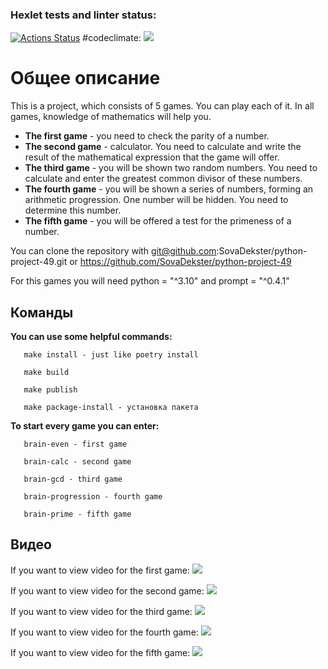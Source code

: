 ### Hexlet tests and linter status:
[![Actions Status](https://github.com/SovaDekster/python-project-49/workflows/hexlet-check/badge.svg)](https://github.com/SovaDekster/python-project-49/actions)
#codeclimate: 
<a href="https://codeclimate.com/github/SovaDekster/python-project-49/maintainability"><img src="https://api.codeclimate.com/v1/badges/9dbbc60eae0a9b25baf4/maintainability" /></a>

# Общее описание

This is a project, which consists of 5 games. You can play each of it.
In all games, knowledge of mathematics will help you.
+ **The first game** - you need to check the parity of a number.
+ **The second game** - calculator. You need to calculate and write the result of the mathematical expression that the game will offer.
+ **The third game** - you will be shown two random numbers. You need to calculate and enter the greatest common divisor of these numbers.
+ **The fourth game** - you will be shown a series of numbers, forming an arithmetic progression. One number will be hidden. You need to determine this number.
+ **The fifth game** - you will be offered a test for the primeness of a number.

You can clone the repository with git@github.com:SovaDekster/python-project-49.git or <https://github.com/SovaDekster/python-project-49>

For this games you will need python = "^3.10" and prompt = "^0.4.1"

## Команды

**You can use some helpful commands:**
```
   make install - just like poetry install

   make build

   make publish

   make package-install - установка пакета
```

**To start every game you can enter:**
```
   brain-even - first game

   brain-calc - second game

   brain-gcd - third game

   brain-progression - fourth game

   brain-prime - fifth game
```

## Видео

If you want to view video for the first game: <a href="https://asciinema.org/a/uavicakSHatg4xBY7QLT3dZb0" target="_blank"><img src="https://asciinema.org/a/uavicakSHatg4xBY7QLT3dZb0.svg" /></a>

If you want to view video for the second game: <a href="https://asciinema.org/a/MPuZFEAwHPo1d3zaLT5d3VmP0" target="_blank"><img src="https://asciinema.org/a/MPuZFEAwHPo1d3zaLT5d3VmP0.svg" /></a>

If you want to view video for the third game: <a href="https://asciinema.org/a/ixY5kx26OIdiw2xhsLoQhbGDZ" target="_blank"><img src="https://asciinema.org/a/ixY5kx26OIdiw2xhsLoQhbGDZ.svg" /></a>

If you want to view video for the fourth game: <a href="https://asciinema.org/a/QPwJtbZY9W6iMSSPRqvXJZGJc" target="_blank"><img src="https://asciinema.org/a/QPwJtbZY9W6iMSSPRqvXJZGJc.svg" /></a>

If you want to view video for the fifth game: <a href="https://asciinema.org/a/525575" target="_blank"><img src="https://asciinema.org/a/525575.svg" /></a>
